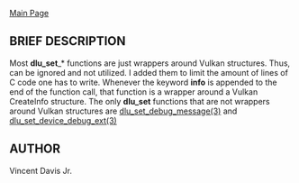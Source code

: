 <a href="https://easyip2023.github.io/lucurious-docs/" class="button">Main Page</a>

## BRIEF DESCRIPTION

Most **dlu_set**_* functions are just wrappers around Vulkan structures. Thus, can be ignored and not utilized. I added them to limit
the amount of lines of C code one has to write. Whenever the keyword **info** is appended to the end of the function call, that function
is a wrapper around a Vulkan CreateInfo structure. The only **dlu_set** functions that are not wrappers around Vulkan structures are
[dlu_set_debug_message(3)](https://easyip2023.github.io/lucurious-docs/api/vkcomp/dlu_set_debug_message) and
[dlu_set_device_debug_ext(3)](https://easyip2023.github.io/lucurious-docs/api/vkcomp/dlu_set_device_debug_ext)

## AUTHOR
Vincent Davis Jr.